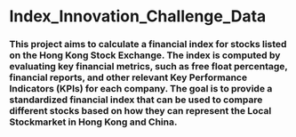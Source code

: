 # Index_Innovation_Challenge_Data

### This project aims to calculate a financial index for stocks listed on the Hong Kong Stock Exchange. The index is computed by evaluating key financial metrics, such as free float percentage, financial reports, and other relevant Key Performance Indicators (KPIs) for each company. The goal is to provide a standardized financial index that can be used to compare different stocks based on how they can represent the Local Stockmarket in Hong Kong and China.
